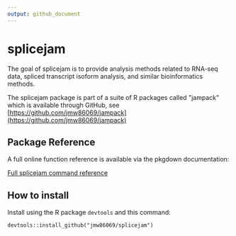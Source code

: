 ```yaml
---
output: github_document
---
```


<!-- README.md is generated from README.Rmd. Please edit that file -->


# splicejam

The goal of splicejam is to provide analysis methods related to
RNA-seq data, spliced transcript isoform analysis, and similar
bioinformatics methods.

The splicejam package is part of a suite of R packages
called "jampack" which is available through
GitHub, see [https://github.com/jmw86069/jampack](https://github.com/jmw86069/jampack)


## Package Reference

A full online function reference is available via the pkgdown
documentation:

[Full splicejam command reference](https://jmw86069.github.io/splicejam)

## How to install

Install using the R package `devtools` and this command:

```
devtools::install_github("jmw86069/splicejam")
```

